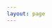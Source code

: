 ```yaml
---
layout: page
---
```


<script setup>
  import { onMounted, ref } from 'vue'

  const iframeSrc = ref('');
  const paramName = 'id'; 

  onMounted(() => {
    const params = new URLSearchParams(window.location.search);
    const id = params.get(paramName);
    if (id) {
      iframeSrc.value = 'https://esa-eodashboards.github.io/eodashboard-notebooks/'+(id);
    }
  })
</script>

<iframe
    v-if="iframeSrc"
    :src="iframeSrc"
    width="100%"
    height="100%"
    style="border: none; overflow-y: auto; height: calc(100vh - 64px)"
></iframe>
<p v-else>Notebook `{{ paramName }}` not found</p>
